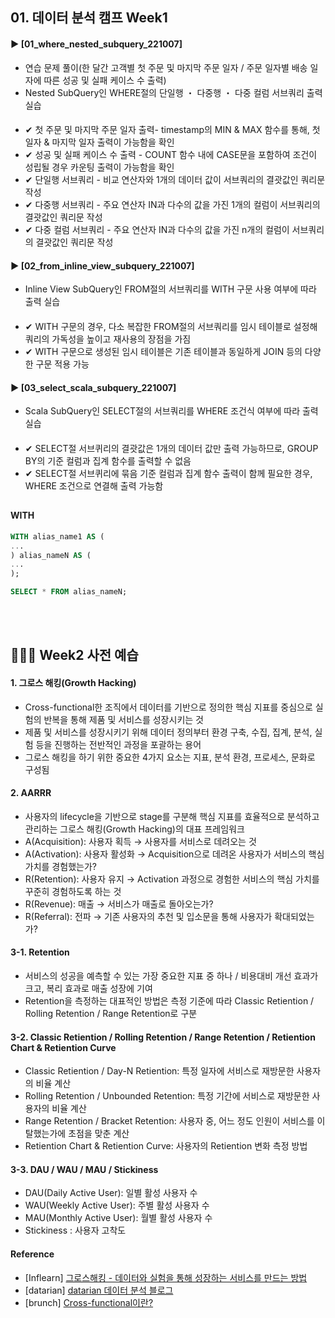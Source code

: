 ####
## 01. 데이터 분석 캠프 Week1
#### ► [01_where_nested_subquery_221007]
- 연습 문제 풀이(한 달간 고객별 첫 주문 및 마지막 주문 일자 / 주문 일자별 배송 일자에 따른 성공 및 실패 케이스 수 출력)
- Nested SubQuery인 WHERE절의 단일행 ・ 다중행 ・ 다중 컬럼 서브쿼리 출력 실습 
####
- ✔︎ 첫 주문 및 마지막 주문 일자 출력- timestamp의 MIN & MAX 함수를 통해, 첫 일자 & 마지막 일자 출력이 가능함을 확인
- ✔︎ 성공 및 실패 케이스 수 출력 - COUNT 함수 내에 CASE문을 포함하여 조건이 성립될 경우 카운팅 출력이 가능함을 확인
- ✔︎ 단일행 서브쿼리 - 비교 연산자와 1개의 데이터 값이 서브쿼리의 결괏값인 쿼리문 작성
- ✔︎ 다중행 서브쿼리 - 주요 연산자 IN과 다수의 값을 가진 1개의 컬럼이 서브쿼리의 결괏값인 쿼리문 작성
- ✔︎ 다중 컬럼 서브쿼리 - 주요 연산자 IN과 다수의 값을 가진 n개의 컬럼이 서브쿼리의 결괏값인 쿼리문 작성
#### ► [02_from_inline_view_subquery_221007]
- Inline View SubQuery인 FROM절의 서브쿼리를 WITH 구문 사용 여부에 따라 출력 실습
####
- ✔︎ WITH 구문의 경우, 다소 복잡한 FROM절의 서브쿼리를 임시 테이블로 설정해 쿼리의 가독성을 높이고 재사용의 장점을 가짐
- ✔︎ WITH 구문으로 생성된 임시 테이블은 기존 테이블과 동일하게 JOIN 등의 다양한 구문 적용 가능
#### ► [03_select_scala_subquery_221007]
- Scala SubQuery인 SELECT절의 서브쿼리를 WHERE 조건식 여부에 따라 출력 실습
####
- ✔︎ SELECT절 서브퀴리의 결괏값은 1개의 데이터 값만 출력 가능하므로, GROUP BY의 기준 컬럼과 집계 함수를 출력할 수 없음
- ✔︎ SELECT절 서브퀴리에 묶음 기준 컬럼과 집계 함수 출력이 함께 필요한 경우, WHERE 조건으로 연결해 출력 가능함
##
####  WITH
``` SQL
WITH alias_name1 AS (
...
) alias_nameN AS (
...
);

SELECT * FROM alias_nameN;
```
<br/><br/>
## 💁🏻‍♀️ Week2 사전 예습
#### 1. 그로스 해킹(Growth Hacking)
- Cross-functional한 조직에서 데이터를 기반으로 정의한 핵심 지표를 중심으로 실험의 반복을 통해 제품 및 서비스를 성장시키는 것
- 제품 및 서비스를 성장시키기 위해 데이터 정의부터 환경 구축, 수집, 집계, 분석, 실험 등을 진행하는 전반적인 과정을 포괄하는 용어
- 그로스 해킹을 하기 위한 중요한 4가지 요소는 지표, 분석 환경, 프로세스, 문화로 구성됨
#### 2. AARRR
- 사용자의 lifecycle을 기반으로 stage를 구분해 핵심 지표를 효율적으로 분석하고 관리하는 그로스 해킹(Growth Hacking)의 대표 프레임워크 
- A(Acquisition): 사용자 획득 → 사용자를 서비스로 데려오는 것
- A(Activation): 사용자 활성화 → Acquisition으로 데려온 사용자가 서비스의 핵심 가치를 경험했는가? 
- R(Retention): 사용자 유지 → Activation 과정으로 경험한 서비스의 핵심 가치를 꾸준히 경험하도록 하는 것
- R(Revenue): 매출 → 서비스가 매출로 돌아오는가?
- R(Referral): 전파 → 기존 사용자의 추천 및 입소문을 통해 사용자가 확대되었는가?

#### 3-1. Retention
- 서비스의 성공을 예측할 수 있는 가장 중요한 지표 중 하나 / 비용대비 개선 효과가 크고, 복리 효과로 매출 성장에 기여
- Retention을 측정하는 대표적인 방법은 측정 기준에 따라 Classic Retiention / Rolling Retention / Range Retention로 구분
#### 3-2. Classic Retiention / Rolling Retention / Range Retention / Retiention Chart & Retiention Curve
- Classic Retiention / Day-N Retiention: 특정 일자에 서비스로 재방문한 사용자의 비율 계산
- Rolling Retention / Unbounded Retention: 특정 기간에 서비스로 재방문한 사용자의 비율 계산
- Range Retention / Bracket Retention: 사용자 중, 어느 정도 인원이 서비스를 이탈했는가에 초점을 맞춘 계산
- Retiention Chart & Retiention Curve: 사용자의 Retiention 변화 측정 방법
#### 3-3. DAU / WAU / MAU / Stickiness
- DAU(Daily Active User): 일별 활성 사용자 수
- WAU(Weekly Active User): 주별 활성 사용자 수
- MAU(Monthly Active User): 월별 활성 사용자 수
- Stickiness : 사용자 고착도

#### Reference
- [Inflearn] [그로스해킹 - 데이터와 실험을 통해 성장하는 서비스를 만드는 방법](https://www.inflearn.com/course/%EA%B7%B8%EB%A1%9C%EC%8A%A4%ED%95%B4%ED%82%B9-%EB%8D%B0%EC%9D%B4%ED%84%B0-%EC%8B%A4%ED%97%98-%EC%84%B1%EC%9E%A5-%EC%84%9C%EB%B9%84%EC%8A%A4/)  
- [datarian] [datarian 데이터 분석 블로그](https://www.datarian.io/blog)
- [brunch] [Cross-functional이란?](https://brunch.co.kr/@youngstone89/6)
